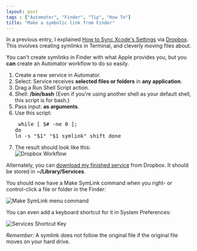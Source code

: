 ```yaml
---
layout: post
tags : ["Automator", "Finder", "Tip", "How To"]
title: "Make a symbolic link from Finder"
---
```

In a previous entry, I explained [How to Sync Xcode's Settings][1] via [Dropbox][2]. This involves creating symlinks in Terminal, and cleverly moving files about.

You can't create symlinks in Finder with what Apple provides you, but you **can** create an Automator workflow to do so easily.

1. Create a new service in Automator.
2. Select: Service receives **selected files or folders** in **any application**.
3. Drag a Run Shell Script action.
4. Shell: **/bin/bash** (Even if you're using another shell as your default shell, this script is for bash.)
5. Pass input: **as arguments**.
6. Use this script:<pre>
	while [ $# -ne 0 ]; do
		ln -s "$1" "$1 symlink"
		shift
	done</pre>
7. The result should look like this:<br/>![Dropbox Workflow](/wp-content/uploads/2012/07/Screen-Shot-2012-07-28-at-12.25.58-AM.png)

Alternately, you can [download my finished service][3] from Dropbox. It should be stored in **~/Library/Services**.

You should now have a Make SymLink command when you right- or control-click a file or folder in the Finder:

![Make SymLink menu command](/wp-content/uploads/2012/07/make-symlink-menu.png)

You can even add a keyboard shortcut for it in System Preferences:

![Services Shortcut Key](/wp-content/uploads/2012/07/services-shortcut.png)

*Remember:* A symlink does not follow the original file if the original file moves on your hard drive.

[1]: /2012/07/how-to-sync-xcode-4s-key-bindings-and-code-snippets/
[2]: http://db.tt/ht6NoXF8
[3]: http://dl.dropbox.com/u/1606770/Goodies/Make%20SymLink.workflow.zip